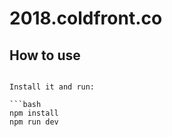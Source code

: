 # 2018.coldfront.co


## How to use

```

Install it and run:

```bash
npm install
npm run dev
```

